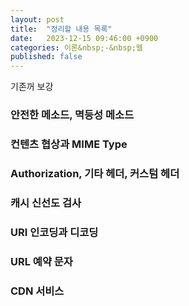 ```yaml
---
layout: post
title:  "정리할 내용 목록"
date:   2023-12-15 09:46:00 +0900
categories: 이론&nbsp;-&nbsp;웹
published: false
---
```


기존꺼 보강
### 안전한 메소드, 멱등성 메소드
### 컨텐츠 협상과 MIME Type
### Authorization, 기타 헤더, 커스텀 헤더
### 캐시 신선도 검사
### URI 인코딩과 디코딩
### URL 예약 문자
### CDN 서비스